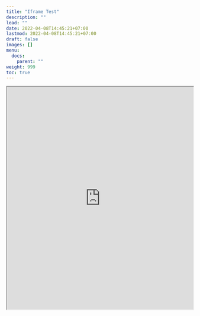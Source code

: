 ```yaml
---
title: "Iframe Test"
description: ""
lead: ""
date: 2022-04-08T14:45:21+07:00
lastmod: 2022-04-08T14:45:21+07:00
draft: false
images: []
menu:
  docs:
    parent: ""
weight: 999
toc: true
---
```


<iframe src="https://ai-eo.com/challenges/ielts/partone-2021.html" style="overflow:hidden;height:600px;width:100%"></iframe>
